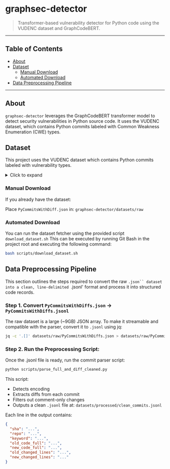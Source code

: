 # graphsec-detector

> Transformer-based vulnerability detector for Python code using the VUDENC dataset and GraphCodeBERT.

---

## Table of Contents

- [About](#about)
- [Dataset](#dataset)
  - [Manual Download](#manual-download)
  - [Automated Download](#automated-download)
- [Data Preprocessing Pipeline](#data-preprocessing-pipeline)

---

## About

`graphsec-detector` leverages the GraphCodeBERT transformer model to detect security vulnerabilities in Python source code. It uses the VUDENC dataset, which contains Python commits labeled with Common Weakness Enumeration (CWE) types.

## Dataset
This project uses the VUDENC dataset which contains Python commits labeled with vulnerability types. 

<details>
  <summary>Click to expand</summary>

This project uses the **VUDENC** dataset which contains Python commits labeled with vulnerability types.

**Reference:**  
*Wartschinski, L., et al. (2022). "Vudenc: Vulnerability detection with deep learning on a natural codebase for python." Inf. Softw. Technol., 144(C).*

- [GitHub Repository](https://github.com/LauraWartschinski/VulnerabilityDetection/tree/master)  
- [Download Dataset on Zenodo](https://zenodo.org/records/3559203)

Note: `datasets/raw/` is `.gitignore`d to avoid committing large datasets. `.gitkeep` is used to preserve folder structure.

</details>

### Manual Download 

If you already have the dataset:

Place `PyCommitsWithDiff.json` in: `graphsec-detector/datasets/raw`

### Automated Download

You can run the dataset fetcher using the provided script `download_dataset.sh` This can be executed by running Git Bash in the project root and executing the following command:

```sh
bash scripts/download_dataset.sh
```

## Data Preprocessing Pipeline
This section outlines the steps required to convert the raw `.json`` dataset into a clean, line-delimited `.jsonl' format and process it into structured code records.

### Step 1. Convert `PyCommitsWithDiffs.json` -> `PyCommitsWithDiffs.jsonl`

The raw dataset is a large (~9GB) JSON array. To make it streamable and compatible with the parser, convert it to `.jsonl` using jq:

```bash
jq -c '.[]' datasets/raw/PyCommitsWithDiffs.json > datasets/raw/PyCommitsWithDiffs.jsonl
```

### Step 2. Run the Preprocessing Script:

Once the .jsonl file is ready, run the commit parser script:

```bash
python scripts/parse_full_and_diff_cleaned.py
```

This script:
- Detects encoding
- Extracts diffs from each commit
- Filters out comment-only changes
- Outputs a clean `.jsonl` file at: `datasets/processed/clean_commits.jsonl`

Each line in the output contains:
```json
{
  "sha": "...",
  "repo": "...",
  "keyword": "...",
  "old_code_full": "...",
  "new_code_full": "...",
  "old_changed_lines": "...",
  "new_changed_lines": "..."
}
```